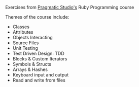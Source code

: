Exercises from <a href="[url](https://pragmaticstudio.com)">Pragmatic Studio's</a> Ruby Programming course

Themes of the course include:
<ul>
    <li>Classes</li>
    <li>Attributes</li>
    <li>Objects Interacting</li>
    <li>Source Files</li>
    <li>Unit Testing</li>
    <li>Test Driven Design: TDD</li>
    <li>Blocks & Custom Iterators</li>
    <li>Symbols & Structs</li>
    <li>Arrays & Hashes</li>
    <li>Keyboard input and output</li>
    <li>Read and write from files</li>
</ul>
